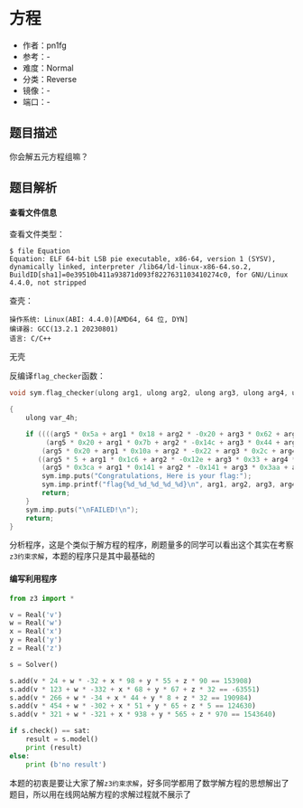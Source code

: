 # 方程

- 作者：pn1fg
- 参考：-
- 难度：Normal
- 分类：Reverse
- 镜像：-
- 端口：-

## 题目描述

你会解五元方程组嘛？

## 题目解析

#### 查看文件信息

查看文件类型：

```shell
$ file Equation
Equation: ELF 64-bit LSB pie executable, x86-64, version 1 (SYSV), dynamically linked, interpreter /lib64/ld-linux-x86-64.so.2, BuildID[sha1]=0e39510b411a93871d093f8227631103410274c0, for GNU/Linux 4.4.0, not stripped
```

查壳：

```
操作系统: Linux(ABI: 4.4.0)[AMD64, 64 位, DYN]
编译器: GCC(13.2.1 20230801)
语言: C/C++
```

无壳

反编译`flag_checker`函数：

```c
void sym.flag_checker(ulong arg1, ulong arg2, ulong arg3, ulong arg4, ulong arg5)

{
    ulong var_4h;

    if ((((arg5 * 0x5a + arg1 * 0x18 + arg2 * -0x20 + arg3 * 0x62 + arg4 * 0x37 == 0x25934) &&
         (arg5 * 0x20 + arg1 * 0x7b + arg2 * -0x14c + arg3 * 0x44 + arg4 * 0x43 == -0xf83f)) &&
        (arg5 * 0x20 + arg1 * 0x10a + arg2 * -0x22 + arg3 * 0x2c + arg4 * 8 == 0x2ea08)) &&
       ((arg5 * 5 + arg1 * 0x1c6 + arg2 * -0x12e + arg3 * 0x33 + arg4 * 0x41 == 0x1e6d6 &&
        (arg5 * 0x3ca + arg1 * 0x141 + arg2 * -0x141 + arg3 * 0x3aa + arg4 * 0x235 == 0x178dd8)))) {
        sym.imp.puts("Congratulations, Here is your flag:");
        sym.imp.printf("flag{%d_%d_%d_%d_%d}\n", arg1, arg2, arg3, arg4, arg5);
        return;
    }
    sym.imp.puts("\nFAILED!\n");
    return;
}
```

分析程序，这是个类似于解方程的程序，刷题量多的同学可以看出这个其实在考察`z3约束求解`，本题的程序只是其中最基础的

#### 编写利用程序

```python
from z3 import *

v = Real('v')
w = Real('w')
x = Real('x')
y = Real('y')
z = Real('z')

s = Solver()

s.add(v * 24 + w * -32 + x * 98 + y * 55 + z * 90 == 153908)
s.add(v * 123 + w * -332 + x * 68 + y * 67 + z * 32 == -63551)
s.add(v * 266 + w * -34 + x * 44 + y * 8 + z * 32 == 190984)
s.add(v * 454 + w * -302 + x * 51 + y * 65 + z * 5 == 124630)
s.add(v * 321 + w * -321 + x * 938 + y * 565 + z * 970 == 1543640)

if s.check() == sat:
    result = s.model()
    print (result)
else:
    print (b'no result')
```

本题的初衷是要让大家了解`z3约束求解`，好多同学都用了数学解方程的思想解出了题目，所以用在线网站解方程的求解过程就不展示了
